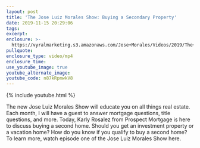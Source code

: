 ```yaml
---
layout: post
title: 'The Jose Luiz Morales Show: Buying a Secondary Property'
date: 2019-11-15 20:29:06
tags:
excerpt:
enclosure: >-
  https://vyralmarketing.s3.amazonaws.com/Jose+Morales/Videos/2019/The+Jose+Luiz+Morales+Show-+Buying+a+Secondary+Property+-+Southern+California+Real+Estate+Agent.mp4
pullquote:
enclosure_type: video/mp4
enclosure_time:
use_youtube_image: true
youtube_alternate_image:
youtube_code: n87kRpmwkV8
---
```


{% include youtube.html %}

The new Jose Luiz Morales Show will educate you on all things real estate. Each month, I will have a guest to answer mortgage questions, title questions, and more. Today, Karly Rosalez from Prospect Mortgage is here to discuss buying a second home. Should you get an investment property or a vacation home? How do you know if you qualify to buy a second home? To learn more, watch episode one of the Jose Luiz Morales Show here.